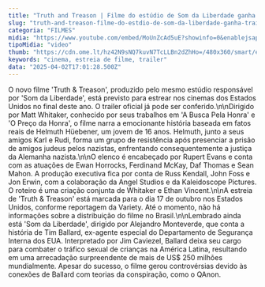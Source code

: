 ```yaml
---
title: "Truth and Treason | Filme do estúdio de Som da Liberdade ganha trailer; assista"
slug: "truth-and-treason-filme-do-estdio-de-som-da-liberdade-ganha-trailer-assista"
categoria: "FILMES"
midia: "https://www.youtube.com/embed/MoUnZcAd5uE?showinfo=0&enablejsapi=1"
tipoMidia: "video"
thumb: "https://cdn.ome.lt/hz42N9sNQ7kuvN7TcLLBn2dZhHo=/480x360/smart/extras/conteudos/omelete_THUMB_-_2025-04-02T135050.984.png"
keywords: "cinema, estreia de filme, trailer"
data: "2025-04-02T17:01:28.500Z"
---
```


O novo filme 'Truth & Treason', produzido pelo mesmo estúdio responsável por 'Som da Liberdade', está previsto para estrear nos cinemas dos Estados Unidos no final deste ano. O trailer oficial já pode ser conferido.\n\nDirigido por Matt Whitaker, conhecido por seus trabalhos em 'A Busca Pela Honra' e 'O Preço da Honra', o filme narra a emocionante história baseada em fatos reais de Helmuth Hüebener, um jovem de 16 anos. Helmuth, junto a seus amigos Karl e Rudi, forma um grupo de resistência após presenciar a prisão de amigos judeus pelos nazistas, enfrentando consequentemente a justiça da Alemanha nazista.\n\nO elenco é encabeçado por Rupert Evans e conta com as atuações de Ewan Horrocks, Ferdinand McKay, Daf Thomas e Sean Mahon. A produção executiva fica por conta de Russ Kendall, John Foss e Jon Erwin, com a colaboração da Angel Studios e da Kaleidoscope Pictures. O roteiro é uma criação conjunta de Whitaker e Ethan Vincent.\n\nA estreia de 'Truth & Treason' está marcada para o dia 17 de outubro nos Estados Unidos, conforme reportagem da Variety. Até o momento, não há informações sobre a distribuição do filme no Brasil.\n\nLembrado ainda está 'Som da Liberdade', dirigido por Alejandro Monteverde, que conta a história de Tim Ballard, ex-agente especial do Departamento de Segurança Interna dos EUA. Interpretado por Jim Caviezel, Ballard deixa seu cargo para combater o tráfico sexual de crianças na América Latina, resultando em uma arrecadação surpreendente de mais de US$ 250 milhões mundialmente. Apesar do sucesso, o filme gerou controvérsias devido às conexões de Ballard com teorias da conspiração, como o QAnon.